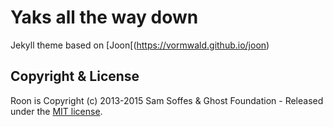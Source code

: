# Yaks all the way down
Jekyll theme based on [Joon[(https://vormwald.github.io/joon)


## Copyright & License

Roon is Copyright (c) 2013-2015 Sam Soffes & Ghost Foundation - Released under 
the [MIT license](LICENSE).

